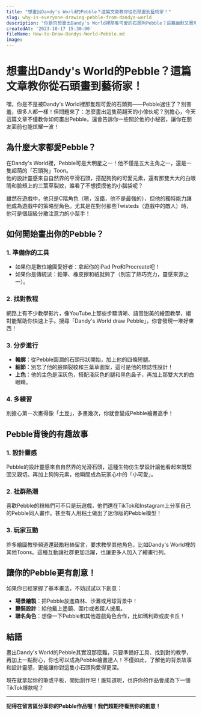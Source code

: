 ```yaml
---
title: "想畫出Dandy's World的Pebble？這篇文章教你從石頭畫到藝術家！"
slug: why-is-everyone-drawing-pebble-from-dandys-world
description: "你是否想畫出Dandy's World裡那隻可愛的石頭狗Pebble？這篇幽默又實用的文章，教你如何用簡單步驟成為Pebble繪畫達人，還有一些你可能不知道的有趣小知識！"
createdAt: '2023-10-17 15:30:00'
fileName: How-to-Draw-Dandys-World-Pebble.md
image:
---
```


# 想畫出Dandy's World的Pebble？這篇文章教你從石頭畫到藝術家！

嘿，你是不是被Dandy's World裡那隻超可愛的石頭狗——Pebble迷住了？別害羞，很多人都一樣！但問題來了：怎麼畫出這隻萌翻天的小傢伙呢？別擔心，今天這篇文章不僅教你如何畫出Pebble，還會告訴你一些關於他的小秘密，讓你在朋友面前也能炫耀一波！

## 為什麼大家都愛Pebble？

在Dandy's World裡，Pebble可是大明星之一！他不僅是五大主角之一，還是一隻超萌的「石頭狗」Toon。  
他的設計靈感來自自然界的平滑石頭，搭配狗狗的可愛元素，還有那雙大大的白眼睛和臉頰上的三葉草裂紋，誰看了不想摸摸他的小腦袋呢？

雖然在遊戲中，他只是C階角色（嗯，沒錯，他不是最強的），但他的獨特能力讓他成為遊戲中的策略型角色。尤其是在對付那些Twisteds（遊戲中的敵人）時，他可是個超級分散注意力的小幫手！

## 如何開始畫出你的Pebble？

### 1. **準備你的工具**
   - 如果你是數位繪圖愛好者：拿起你的iPad Pro和Procreate吧！
   - 如果你是傳統派：鉛筆、橡皮擦和紙就夠了（別忘了熱巧克力，靈感來源之一）。

### 2. **找對教程**
   網路上有不少教學影片，像YouTube上那些步驟清晰、語音甜美的繪圖教學，絕對能幫助你快速上手。搜尋「Dandy's World draw Pebble」，你會發現一堆好東西！

### 3. **分步進行**
   - **輪廓**：從Pebble圓潤的石頭形狀開始，加上他的四條短腿。
   - **細節**：別忘了他的臉頰裂紋和三葉草圖案，這可是他的標誌性設計！
   - **上色**：他的主色是深灰色，搭配淺灰色的腿和黑色鼻子，再加上那雙大大的白眼睛。

### 4. **多練習**
   別擔心第一次畫得像「土豆」，多畫幾次，你就會變成Pebble繪畫高手！

## Pebble背後的有趣故事

### 1. **設計靈感**
   Pebble的設計靈感來自自然界的光滑石頭，這種生物仿生學設計讓他看起來既堅固又親切。再加上狗狗元素，他瞬間成為玩家心中的「小可愛」。

### 2. **社群熱潮**
   喜歡Pebble的粉絲們可不只是玩遊戲，他們還在TikTok和Instagram上分享自己的Pebble同人畫作。甚至有人用粘土做出了迷你版的Pebble模型！

### 3. **玩家互動**
   許多繪圖教學頻道還鼓勵粉絲留言，要求教學其他角色，比如Dandy's World裡的其他Toons。這種互動讓社群更加活躍，也讓更多人加入了繪畫行列。

## 讓你的Pebble更有創意！

如果你已經掌握了基本畫法，不妨試試以下創意：
- **場景繪製**：把Pebble放進森林、沙灘或月球背景中！
- **變裝設計**：給他戴上墨鏡、圍巾或者超人披風。
- **聯名角色**：想像一下Pebble和其他遊戲角色合作，比如瑪利歐或皮卡丘！

## 結語

畫出Dandy's World的Pebble其實沒那麼難，只要準備好工具、找到對的教學，再加上一點耐心，你也可以成為Pebble繪畫達人！不僅如此，了解他的背景故事和設計靈感，更能讓你對這隻小石頭狗愛得更深。

現在就拿起你的筆或平板，開始創作吧！誰知道呢，也許你的作品會成為下一個TikTok爆款呢？

---

**記得在留言區分享你的Pebble作品喔！我們超期待看到你的創意！**